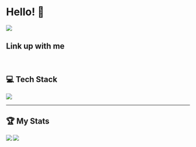 <h1>Hello! 👋 </h1>
<img src='https://komarev.com/ghpvc/?username=stevkim&color=green' />
<br />

<h2>Link up with me</h2>
<div>
  
</div>
<br />
<h2>💻 Tech Stack</h2>
<p align='center'>
  <img src='https://skillicons.dev/icons?i=js,html,css,aws,express,react,ts,vite,webpack,mongodb,redux,tailwind,vscode' align='left' />
</p>

<br />
<hr />
<h2>🏆 My Stats</h2>
<div>
  <img src='https://github-readme-stats.vercel.app/api?username=stevkim&theme=dark&show_icons=true' align='left'/>
  <img src='https://github-readme-stats.vercel.app/api/top-langs/?username=stevkim&size_weight=0.5&count_weight=0.5&theme=dark'  align='left' />
</div>
